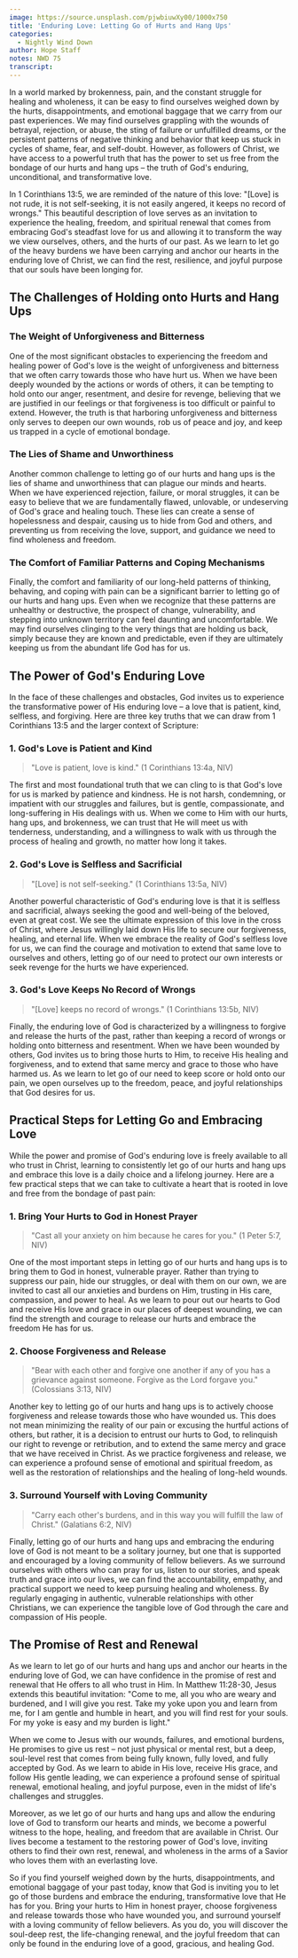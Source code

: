 ```yaml
---
image: https://source.unsplash.com/pjwbiuwXy00/1000x750
title: 'Enduring Love: Letting Go of Hurts and Hang Ups'
categories:
  - Nightly Wind Down
author: Hope Staff
notes: NWD 75
transcript:
---
```

In a world marked by brokenness, pain, and the constant struggle for healing and wholeness, it can be easy to find ourselves weighed down by the hurts, disappointments, and emotional baggage that we carry from our past experiences. We may find ourselves grappling with the wounds of betrayal, rejection, or abuse, the sting of failure or unfulfilled dreams, or the persistent patterns of negative thinking and behavior that keep us stuck in cycles of shame, fear, and self-doubt. However, as followers of Christ, we have access to a powerful truth that has the power to set us free from the bondage of our hurts and hang ups – the truth of God's enduring, unconditional, and transformative love.

In 1 Corinthians 13:5, we are reminded of the nature of this love: "\[Love\] is not rude, it is not self-seeking, it is not easily angered, it keeps no record of wrongs." This beautiful description of love serves as an invitation to experience the healing, freedom, and spiritual renewal that comes from embracing God's steadfast love for us and allowing it to transform the way we view ourselves, others, and the hurts of our past. As we learn to let go of the heavy burdens we have been carrying and anchor our hearts in the enduring love of Christ, we can find the rest, resilience, and joyful purpose that our souls have been longing for.

## **The Challenges of Holding onto Hurts and Hang Ups**

### **The Weight of Unforgiveness and Bitterness**

One of the most significant obstacles to experiencing the freedom and healing power of God's love is the weight of unforgiveness and bitterness that we often carry towards those who have hurt us. When we have been deeply wounded by the actions or words of others, it can be tempting to hold onto our anger, resentment, and desire for revenge, believing that we are justified in our feelings or that forgiveness is too difficult or painful to extend. However, the truth is that harboring unforgiveness and bitterness only serves to deepen our own wounds, rob us of peace and joy, and keep us trapped in a cycle of emotional bondage.

### **The Lies of Shame and Unworthiness**

Another common challenge to letting go of our hurts and hang ups is the lies of shame and unworthiness that can plague our minds and hearts. When we have experienced rejection, failure, or moral struggles, it can be easy to believe that we are fundamentally flawed, unlovable, or undeserving of God's grace and healing touch. These lies can create a sense of hopelessness and despair, causing us to hide from God and others, and preventing us from receiving the love, support, and guidance we need to find wholeness and freedom.

### **The Comfort of Familiar Patterns and Coping Mechanisms**

Finally, the comfort and familiarity of our long-held patterns of thinking, behaving, and coping with pain can be a significant barrier to letting go of our hurts and hang ups. Even when we recognize that these patterns are unhealthy or destructive, the prospect of change, vulnerability, and stepping into unknown territory can feel daunting and uncomfortable. We may find ourselves clinging to the very things that are holding us back, simply because they are known and predictable, even if they are ultimately keeping us from the abundant life God has for us.

## **The Power of God's Enduring Love**

In the face of these challenges and obstacles, God invites us to experience the transformative power of His enduring love – a love that is patient, kind, selfless, and forgiving. Here are three key truths that we can draw from 1 Corinthians 13:5 and the larger context of Scripture:

### **1\. God's Love is Patient and Kind**

> "Love is patient, love is kind." (1 Corinthians 13:4a, NIV)

The first and most foundational truth that we can cling to is that God's love for us is marked by patience and kindness. He is not harsh, condemning, or impatient with our struggles and failures, but is gentle, compassionate, and long-suffering in His dealings with us. When we come to Him with our hurts, hang ups, and brokenness, we can trust that He will meet us with tenderness, understanding, and a willingness to walk with us through the process of healing and growth, no matter how long it takes.

### **2\. God's Love is Selfless and Sacrificial**

> "\[Love\] is not self-seeking." (1 Corinthians 13:5a, NIV)

Another powerful characteristic of God's enduring love is that it is selfless and sacrificial, always seeking the good and well-being of the beloved, even at great cost. We see the ultimate expression of this love in the cross of Christ, where Jesus willingly laid down His life to secure our forgiveness, healing, and eternal life. When we embrace the reality of God's selfless love for us, we can find the courage and motivation to extend that same love to ourselves and others, letting go of our need to protect our own interests or seek revenge for the hurts we have experienced.

### **3\. God's Love Keeps No Record of Wrongs**

> "\[Love\] keeps no record of wrongs." (1 Corinthians 13:5b, NIV)

Finally, the enduring love of God is characterized by a willingness to forgive and release the hurts of the past, rather than keeping a record of wrongs or holding onto bitterness and resentment. When we have been wounded by others, God invites us to bring those hurts to Him, to receive His healing and forgiveness, and to extend that same mercy and grace to those who have harmed us. As we learn to let go of our need to keep score or hold onto our pain, we open ourselves up to the freedom, peace, and joyful relationships that God desires for us.

## **Practical Steps for Letting Go and Embracing Love**

While the power and promise of God's enduring love is freely available to all who trust in Christ, learning to consistently let go of our hurts and hang ups and embrace this love is a daily choice and a lifelong journey. Here are a few practical steps that we can take to cultivate a heart that is rooted in love and free from the bondage of past pain:

### **1\. Bring Your Hurts to God in Honest Prayer**

> "Cast all your anxiety on him because he cares for you." (1 Peter 5:7, NIV)

One of the most important steps in letting go of our hurts and hang ups is to bring them to God in honest, vulnerable prayer. Rather than trying to suppress our pain, hide our struggles, or deal with them on our own, we are invited to cast all our anxieties and burdens on Him, trusting in His care, compassion, and power to heal. As we learn to pour out our hearts to God and receive His love and grace in our places of deepest wounding, we can find the strength and courage to release our hurts and embrace the freedom He has for us.

### **2\. Choose Forgiveness and Release**

> "Bear with each other and forgive one another if any of you has a grievance against someone. Forgive as the Lord forgave you." (Colossians 3:13, NIV)

Another key to letting go of our hurts and hang ups is to actively choose forgiveness and release towards those who have wounded us. This does not mean minimizing the reality of our pain or excusing the hurtful actions of others, but rather, it is a decision to entrust our hurts to God, to relinquish our right to revenge or retribution, and to extend the same mercy and grace that we have received in Christ. As we practice forgiveness and release, we can experience a profound sense of emotional and spiritual freedom, as well as the restoration of relationships and the healing of long-held wounds.

### **3\. Surround Yourself with Loving Community**

> "Carry each other's burdens, and in this way you will fulfill the law of Christ." (Galatians 6:2, NIV)

Finally, letting go of our hurts and hang ups and embracing the enduring love of God is not meant to be a solitary journey, but one that is supported and encouraged by a loving community of fellow believers. As we surround ourselves with others who can pray for us, listen to our stories, and speak truth and grace into our lives, we can find the accountability, empathy, and practical support we need to keep pursuing healing and wholeness. By regularly engaging in authentic, vulnerable relationships with other Christians, we can experience the tangible love of God through the care and compassion of His people.

## **The Promise of Rest and Renewal**

As we learn to let go of our hurts and hang ups and anchor our hearts in the enduring love of God, we can have confidence in the promise of rest and renewal that He offers to all who trust in Him. In Matthew 11:28-30, Jesus extends this beautiful invitation: "Come to me, all you who are weary and burdened, and I will give you rest. Take my yoke upon you and learn from me, for I am gentle and humble in heart, and you will find rest for your souls. For my yoke is easy and my burden is light."

When we come to Jesus with our wounds, failures, and emotional burdens, He promises to give us rest – not just physical or mental rest, but a deep, soul-level rest that comes from being fully known, fully loved, and fully accepted by God. As we learn to abide in His love, receive His grace, and follow His gentle leading, we can experience a profound sense of spiritual renewal, emotional healing, and joyful purpose, even in the midst of life's challenges and struggles.

Moreover, as we let go of our hurts and hang ups and allow the enduring love of God to transform our hearts and minds, we become a powerful witness to the hope, healing, and freedom that are available in Christ. Our lives become a testament to the restoring power of God's love, inviting others to find their own rest, renewal, and wholeness in the arms of a Savior who loves them with an everlasting love.

So if you find yourself weighed down by the hurts, disappointments, and emotional baggage of your past today, know that God is inviting you to let go of those burdens and embrace the enduring, transformative love that He has for you. Bring your hurts to Him in honest prayer, choose forgiveness and release towards those who have wounded you, and surround yourself with a loving community of fellow believers. As you do, you will discover the soul-deep rest, the life-changing renewal, and the joyful freedom that can only be found in the enduring love of a good, gracious, and healing God.
